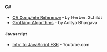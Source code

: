 #### C#
* [C# Complete Reference](https://g.co/kgs/PdGfJK) - by Herbert Schildt 
* [Grokking Algorithms](https://g.co/kgs/mJZWhZ) -   by Aditya Bhargava

#### Javascript
* [Intro to JavaScript ES6](https://www.youtube.com/playlist?list=PL-xu4i_QDSxcoDNeh8rx5-pHCCTOg0XsI) - Youtube.com
